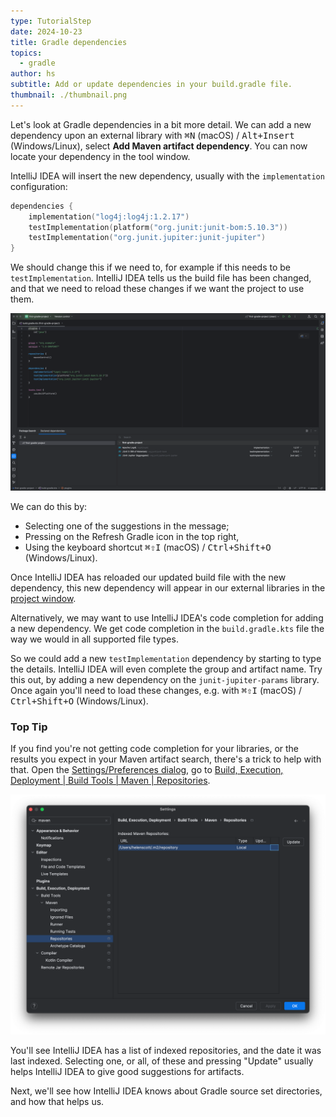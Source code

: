 ```yaml
---
type: TutorialStep
date: 2024-10-23
title: Gradle dependencies
topics:
  - gradle
author: hs
subtitle: Add or update dependencies in your build.gradle file.
thumbnail: ./thumbnail.png
---
```


Let's look at Gradle dependencies in a bit more detail. We can add a new dependency upon an external library with <kbd>⌘N</kbd> (macOS) / <kbd>Alt+Insert</kbd> (Windows/Linux), select **Add Maven artifact dependency**. You can now locate your dependency in the tool window.

IntelliJ IDEA will insert the new dependency, usually with the `implementation` configuration:

```kotlin
dependencies {
    implementation("log4j:log4j:1.2.17")
    testImplementation(platform("org.junit:junit-bom:5.10.3"))
    testImplementation("org.junit.jupiter:junit-jupiter")
}
```

We should change this if we need to, for example if this needs to be `testImplementation`. IntelliJ IDEA tells us the build file has been changed, and that we need to reload these changes if we want the project to use them.

![Build file changed](./build-file-changed.png)

We can do this by:

- Selecting one of the suggestions in the message;
- Pressing on the Refresh Gradle icon in the top right,
- Using the keyboard shortcut <kbd>⌘⇧I</kbd> (macOS) / <kbd>Ctrl+Shift+O</kbd> (Windows/Linux).

Once IntelliJ IDEA has reloaded our updated build file with the new dependency, this new dependency will appear in our external libraries in the [project window](https://www.jetbrains.com/help/idea/project-tool-window.html).

Alternatively, we may want to use IntelliJ IDEA's code completion for adding a new dependency. We get code completion in the `build.gradle.kts` file the way we would in all supported file types.

So we could add a new `testImplementation` dependency by starting to type the details. IntelliJ IDEA will even complete the group and artifact name. Try this out, by adding a new dependency on the `junit-jupiter-params` library. Once again you'll need to load these changes, e.g. with <kbd>⌘⇧I</kbd> (macOS) / <kbd>Ctrl+Shift+O</kbd> (Windows/Linux).

### Top Tip

If you find you're not getting code completion for your libraries, or the results you expect in your Maven artifact search, there's a trick to help with that. Open the [Settings/Preferences dialog](https://www.jetbrains.com/help/idea/settings-preferences-dialog.html), go to
[Build, Execution, Deployment | Build Tools | Maven | Repositories](https://www.jetbrains.com/help/idea/maven-repositories.html).

![Indexed Maven Repositories](./repositories.png)

You'll see IntelliJ IDEA has a list of indexed repositories, and the date it was last indexed. Selecting one, or all, of these and pressing "Update" usually helps IntelliJ IDEA to give good suggestions for artifacts.

Next, we'll see how IntelliJ IDEA knows about Gradle source set directories, and how that helps us.
